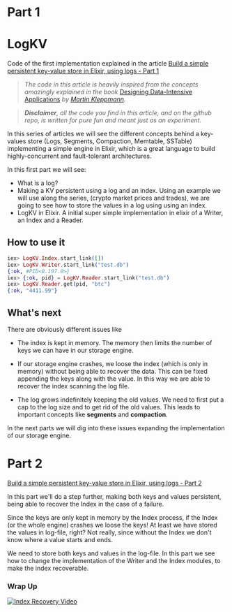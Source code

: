 Part 1
===
# LogKV

Code of the first implementation explained in the article [Build a simple persistent key-value store in Elixir, using logs - Part 1](https://www.poeticoding.com/build-a-simple-persistent-key-value-store-in-elixir-using-logs-part-1)

> _The code in this article is heavily inspired from the concepts amazingly explained in the book_ [Designing Data-Intensive Applications](https://dataintensive.net) _by_ [_Martin Kleppmann_](https://medium.com/u/13be457aed12)_._

>  **_Disclaimer_**_, all the code you find in this article, and on the github repo, is written for pure fun and meant just as an experiment._

In this series of articles we will see the different concepts behind a key-values store (Logs, Segments, Compaction, Memtable, SSTable) implementing a simple engine in Elixir, which is a great language to build highly-concurrent and fault-tolerant architectures. 

In this first part we will see:
* What is a log?
* Making a KV persistent using a log and an index. Using an example we will use along the series, (crypto market prices and trades),  we are going to see how to store the values in a log using using an index.
* LogKV in Elixir. A initial super simple implementation in elixir of a Writer, an Index and a Reader.


## How to use it
```elixir
iex> LogKV.Index.start_link([])
iex> LogKV.Writer.start_link("test.db")
{:ok, #PID<0.197.0>}
iex> {:ok, pid} = LogKV.Reader.start_link("test.db")
iex> LogKV.Reader.get(pid, "btc")
{:ok, "4411.99"}
```

## What's next
There are obviously different issues like

* The index is kept in memory. The memory then limits the number of keys we can have in our storage engine.

* If our storage engine crashes, we loose the index (which is only in memory) without being able to recover the data. This can be fixed appending the keys along with the value. In this way we are able to recover the index scanning the log file.

* The log grows indefinitely keeping the old values. We need to first put a cap to the log size and to get rid of the old values. This leads to important concepts like **segments** and  **compaction**.

In the next parts we will dig into these issues expanding the implementation of our storage engine.



Part 2
===

[Build a simple persistent key-value store in Elixir, using logs - Part 2](https://www.poeticoding.com/build-a-simple-persistent-key-value-store-in-elixir-using-logs-part-2)

In this part we'll do a step further, making both keys and values persistent, being able to recover the Index in the case of a failure.  

Since the keys are only kept in memory by the Index process, if the Index (or the whole engine) crashes we loose the keys! At least we have stored the values in log-file, right? Not really, since without the Index we don't know where a value starts and ends.

We need to store both keys and values in the log-file. In this part we see how to change the implementation of the Writer and the Index modules, to make the index recoverable.

### Wrap Up
[![Index Recovery Video](https://img.youtube.com/vi/wy9aQ2KxBnQ/0.jpg)](https://www.youtube.com/watch?v=wy9aQ2KxBnQ)